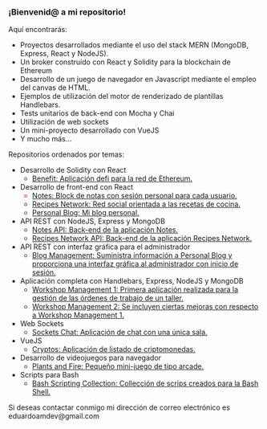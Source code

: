 <h3>¡Bienvenid@ a mi repositorio!</h3>

<p>Aquí encontrarás:</p>

<ul>

<li>Proyectos desarrollados mediante el uso del stack MERN (MongoDB, Express, React y NodeJS).</li>
<li>Un broker construído con React y Solidity para la blockchain de Ethereum</li>
<li>Desarrollo de un juego de navegador en Javascript mediante el empleo del canvas de HTML.</li>
<li>Ejemplos de utilización del motor de renderizado de plantillas Handlebars.</li>
<li>Tests unitarios de back-end con Mocha y Chai</li>
<li>Utilización de web sockets</li>
<li>Un mini-proyecto desarrollado con VueJS</li>
<li>Y mucho más...</li>

</ul>

<p>Repositorios ordenados por temas:</p>

<ul>

<li>
<span>Desarrollo de Solidity con React</span>
<ul>
<li>
<a href="https://github.com/eduardoamdev/benefit">Benefit: Aplicación defi para la red de Ethereum.</a>
</li>
</ul>
</li>

<li>
<span>Desarrollo de front-end con React</span>
<ul>
<li style="color: red">
<a href="https://github.com/eduardoamdev/notes">Notes: Block de notas con sesión personal para cada usuario.</a>
</li>
<li>
<a href="https://github.com/eduardoamdev/recipes-network">Recipes Network: Red social orientada a las recetas de cocina.</a>
</li>
<li>
<a href="https://github.com/eduardoamdev/personal-blog">Personal Blog: Mi blog personal.</a>
</li>
</ul>
</li>

<li>
<span>API REST con NodeJS, Express y MongoDB</span>
<ul>
<li>
<a href="https://github.com/eduardoamdev/notes-api">Notes API: Back-end de la aplicación Notes.</a>
</li>
<li>
<a href="https://github.com/eduardoamdev/recipes-network-api">Recipes Network API: Back-end de la aplicación Recipes Network.</a>
</li>
</ul>
</li>

<li>
<span>API REST con interfaz gráfica para el administrador</span>
<ul>
<li>
<a href="https://github.com/eduardoamdev/blog-management">Blog Management: Suministra información a Personal Blog y proporciona una interfaz gráfica al administrador con inicio de sesión.</a>
</li>
</ul>
</li>

<li>
<span>Aplicación completa con Handlebars, Express, NodeJS y MongoDB</span>
<ul>
<li>
<a href="https://github.com/eduardoamdev/workshop-management-1">Workshop Management 1: Primera aplicación realizada para la gestión de las órdenes de trabajo de un taller.</a>
</li>
<li>
<a href="https://github.com/eduardoamdev/workshop-management-1">Workshop Management 2: Se incluyen ciertas mejoras con respecto a Workshop Management 1.</a>
</li>
</ul>
</li>

<li>
<span>Web Sockets</span>
<ul>
<li>
<a href="https://github.com/eduardoamdev/sockets-chat">Sockets Chat: Aplicación de chat con una única sala.</a>
</li>
</ul>
</li>

<li>
<span>VueJS</span>
<ul>
<li>
<a href="https://github.com/eduardoamdev/cryptos">Cryptos: Aplicación de listado de criptomonedas.</a>
</li>
</ul>
</li>

<li>
<span>Desarrollo de videojuegos para navegador</span>
<ul>
<li>
<a href="https://github.com/eduardoamdev/plants-and-fire">Plants and Fire: Pequeño mini-juego de tipo arcade.</a>
</li>
</ul>
</li>

<li>
<span>Scripts para Bash</span>
<ul>
<li>
<a href="https://github.com/eduardoamdev/bash_scripting_collection">Bash Scripting Collection: Collección de scrips creados para la Bash Shell.</a>
</li>
</ul>
</li>

</ul>

<p>Si deseas contactar conmigo mi dirección de correo electrónico es eduardoamdev@gmail.com</p>
